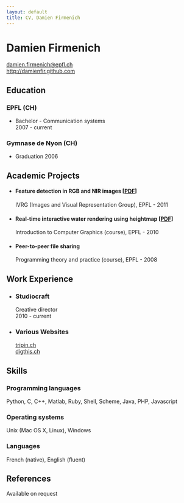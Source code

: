 ```yaml
---
layout: default
title: CV, Damien Firmenich
---
```


# Damien Firmenich
<damien.firmenich@epfl.ch>  
<http://damienfir.github.com>


## Education
### EPFL (CH)
- Bachelor - Communication systems  
  2007 - current

### Gymnase de Nyon (CH)
- Graduation 2006


## Academic Projects
- #### Feature detection in RGB and NIR images [[PDF](https://github.com/damienfir/damienfir.github.com/firmenich_water_rendering2010.pdf "Feature detection PDF")]
  IVRG (Images and Visual Representation Group), EPFL - 2011

- #### Real-time interactive water rendering using heightmap [[PDF](https://github.com/damienfir/damienfir.github.com/firmenich_water_rendering2010.pdf "Water rendering report PDF")]
  Introduction to Computer Graphics (course), EPFL - 2010

- #### Peer-to-peer file sharing  
  Programming theory and practice (course), EPFL - 2008


## Work Experience
- ### Studiocraft  
  Creative director  
  2010 - current
- ### Various Websites
  [tripin.ch](http://www.tripin.ch)  
  [digthis.ch](http://www.digthis.ch)


## Skills
### Programming languages
Python, C, C++, Matlab, Ruby, Shell, Scheme, Java, PHP, Javascript

### Operating systems
Unix (Mac OS X, Linux), Windows

### Languages
French (native), English (fluent)


## References
Available on request